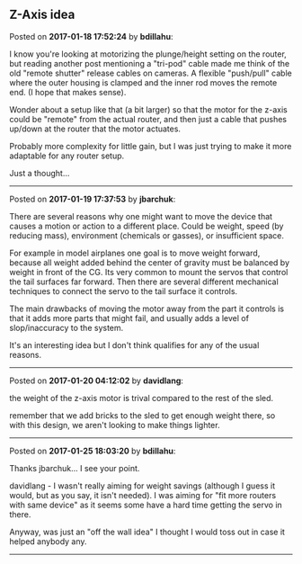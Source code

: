 ## Z-Axis idea
Posted on **2017-01-18 17:52:24** by **bdillahu**:

I know you're looking at motorizing the plunge/height setting on the router, but reading another post mentioning a "tri-pod" cable made me think of the old "remote shutter" release cables on cameras. A flexible "push/pull" cable where the outer housing is clamped and the inner rod moves the remote end. (I hope that makes sense).



Wonder about a setup like that (a bit larger) so that the motor for the z-axis could be "remote" from the actual router, and then just a cable that pushes up/down at the router that the motor actuates.



Probably more complexity for little gain, but I was just trying to make it more adaptable for any router setup.



Just a thought...

---

Posted on **2017-01-19 17:37:53** by **jbarchuk**:

There are several reasons why one might want to move the device that causes a motion or action to a different place. Could be weight, speed (by reducing mass), environment (chemicals or gasses), or insufficient space.



For example in model airplanes one goal is to move weight forward, because all weight added behind the center of gravity must be balanced by weight in front of the CG. Its very common to mount the servos that control the tail surfaces far forward. Then there are several different mechanical techniques to connect the servo to the tail surface it controls.



The main drawbacks of moving the motor away from the part it controls is that it adds more parts that might fail, and usually adds a level of slop/inaccuracy to the system.



It's an interesting idea but I don't think qualifies for any of the usual reasons.

---

Posted on **2017-01-20 04:12:02** by **davidlang**:

the weight of the z-axis motor is trival compared to the rest of the sled.



remember that we add bricks to the sled to get enough weight there, so with this design, we aren't looking to make things lighter.

---

Posted on **2017-01-25 18:03:20** by **bdillahu**:

Thanks jbarchuk... I see your point.



davidlang - I wasn't really aiming for weight savings (although I guess it would, but as you say, it isn't needed). I was aiming for "fit more routers with same device" as it seems some have a hard time getting the servo in there.



Anyway, was just an "off the wall idea" I thought I would toss out in case it helped anybody any.

---

